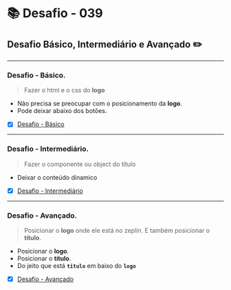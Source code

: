 # :books: Desafio - 039

## Desafio Básico, Intermediário e Avançado :pencil2:

---

### Desafio - Básico.

> Fazer o html e o css do **logo**

- Não precisa se preocupar com o posicionamento da **logo**.
- Pode deixar abaixo dos botões.

- [x] [Desafio - Básico](https://github.com/milafrn/jogo-da-memoria/commit/8c0e9ef65c31cf9597e86d58113c61857a751b5a)

---

### Desafio - Intermediário.

> Fazer o componente ou object do título

- Deixar o conteúdo dinamico

- [x] [Desafio - Intermediário](https://github.com/milafrn/jogo-da-memoria/commit/4344871078aad5830e59a233fe343c663481e065)

---

### Desafio - Avançado.

> Posicionar o **logo** onde ele está no zeplin. E também posicionar o **título**.

- Posicionar o **logo**.
- Posicionar o **título**.
- Do jeito que está **`titulo`** em baixo do **`logo`**

- [x] [Desafio - Avançado](https://github.com/milafrn/jogo-da-memoria/commit/3bb8292e24777a32438bfbe556e5454f1487fcd8)
